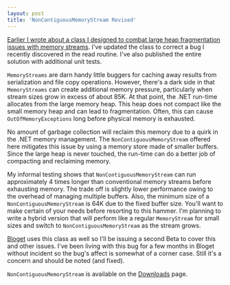 ```yaml
---
layout: post  
title: 'NonContiguousMemoryStream Revised'
---
```

[Earlier I wrote about a class I designed to combat large heap fragmentation issues with memory streams](http://mike-ward.net/2007/12/27/noncontiguousmemorystream-in--net/). I've updated the class to correct a bug I recently discovered in the read routine. I've also published the entire solution with additional unit tests.

`MemoryStreams` are darn handy little buggers for caching away results from serialization and file copy operations. However, there's a dark side in that `MemoryStreams` can create additional memory pressure, particularly when stream sizes grow in excess of about 85K. At that point, the .NET run-time allocates from the large memory heap. This heap does not compact like the small memory heap and can lead to fragmentation. Often, this can cause `OutOfMemoryExceptions` long before physical memory is exhausted.

No amount of garbage collection will reclaim this memory due to a quirk in the .NET memory management. The `NonContiguousMemoryStream` offered here mitigates this issue by using a memory store made of smaller buffers. Since the large heap is never touched, the run-time can do a better job of compacting and reclaiming memory.

My informal testing shows that `NonContiguousMemoryStream` can run approximately 4 times longer than conventional memory streams before exhausting memory. The trade off is slightly lower performance owing to the overhead of managing multiple buffers. Also, the minimum size of a `NonContiguousMemoryStream` is 64K due to the fixed buffer size. You'll want to make certain of your needs before resorting to this hammer. I'm planning to write a hybrid version that will perform like a regular `MemoryStream` for small sizes and switch to `NonContiguousMemoryStream` as the stream grows.

[Bloget](/bloget) uses this class as well so I'll be issuing a second Beta to cover this and other issues. I've been living with this bug for a few months in Bloget without incident so the bug's affect is somewhat of a corner case. Still it's a concern and should be noted (and fixed).

`NonContiguousMemoryStream` is available on the [Downloads](/downloads) page.
    